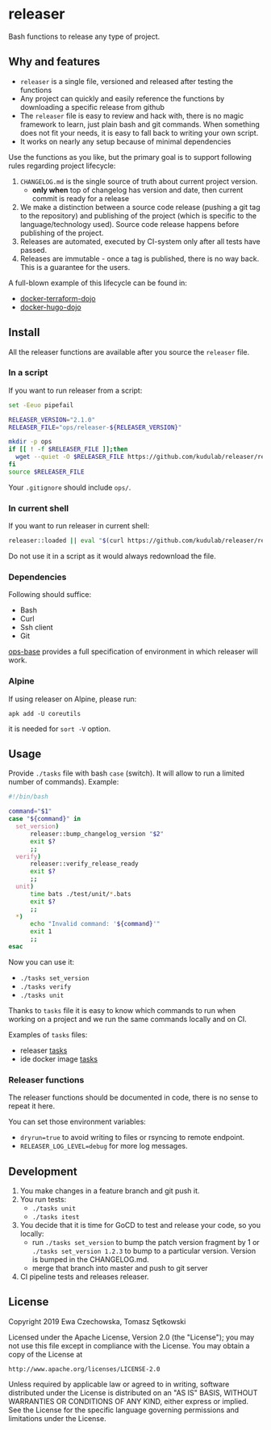 # releaser

Bash functions to release any type of project.

## Why and features

 * `releaser` is a single file, versioned and released after testing the functions
 * Any project can quickly and easily reference the functions by downloading a specific release from github
 * The `releaser` file is easy to review and hack with, there is no magic framework to learn, just plain bash and git commands. When something does not fit your needs, it is easy to fall back to writing your own script.
 * It works on nearly any setup because of minimal dependencies

Use the functions as you like, but the primary goal is to support following rules regarding project lifecycle:
1. `CHANGELOG.md` is the single source of truth about current project version.
    - **only when** top of changelog has version and date, then current commit is ready for a release
1. We make a distinction between a source code release (pushing a git tag to the repository) and publishing of the project (which is specific to the language/technology used). Source code release happens before publishing of the project.
1. Releases are automated, executed by CI-system only after all tests have passed.
1. Releases are immutable - once a tag is published, there is no way back. This is a guarantee for the users.

A full-blown example of this lifecycle can be found in:
 * [docker-terraform-dojo](https://github.com/kudulab/docker-terraform-dojo)
 * [docker-hugo-dojo](https://github.com/kudulab/docker-hugo-dojo)

## Install
All the releaser functions are available after you source the `releaser` file.

### In a script

If you want to run releaser from a script:
```bash
set -Eeuo pipefail

RELEASER_VERSION="2.1.0"
RELEASER_FILE="ops/releaser-${RELEASER_VERSION}"

mkdir -p ops
if [[ ! -f $RELEASER_FILE ]];then
  wget --quiet -O $RELEASER_FILE https://github.com/kudulab/releaser/releases/download/${RELEASER_VERSION}/releaser
fi
source $RELEASER_FILE
```

Your `.gitignore` should include `ops/`.

### In current shell
If you want to run releaser in current shell:
```bash
releaser::loaded || eval "$(curl https://github.com/kudulab/releaser/releases/download/${RELEASER_VERSION}/releaser)"
```
 Do not use it in a script as it would always redownload the file.

### Dependencies

Following should suffice:
* Bash
* Curl
* Ssh client
* Git

[ops-base](https://github.com/kudulab/ops-base) provides a full specification of environment in which releaser will work.

### Alpine
If using releaser on Alpine, please run:
```
apk add -U coreutils
```
it is needed for `sort -V` option.

## Usage
Provide `./tasks` file with bash `case` (switch). It will allow to run
 a limited number of commands). Example:

```bash
#!/bin/bash

command="$1"
case "${command}" in
  set_version)
      releaser::bump_changelog_version "$2"
      exit $?
      ;;
  verify)
      releaser::verify_release_ready
      exit $?
      ;;
  unit)
      time bats ./test/unit/*.bats
      exit $?
      ;;
  *)
      echo "Invalid command: '${command}'"
      exit 1
      ;;
esac
```

Now you can use it:
* `./tasks set_version`
* `./tasks verify`
* `./tasks unit`

Thanks to `tasks` file it is easy to know which commands to run when working on a project and we
run the same commands locally and on CI.

Examples of `tasks` files:
 * releaser [tasks](./tasks)
 * ide docker image [tasks](./test/integration/test-files/ide-docker-image/tasks)

### Releaser functions
The releaser functions should be documented in code, there is no sense to repeat it here.

You can set those environment variables:
  * `dryrun=true` to avoid writing to files or rsyncing to remote endpoint.
  * `RELEASER_LOG_LEVEL=debug` for more log messages.

## Development
1. You make changes in a feature branch and git push it.
1. You run tests:
    * `./tasks unit`
    * `./tasks itest`
1. You decide that it is time for GoCD to test and release your code, so you locally:
    * run `./tasks set_version` to bump the patch version fragment by 1 or
    `./tasks set_version 1.2.3` to bump to a particular version. Version is bumped in the CHANGELOG.md.
    * merge that branch into master and push to git server
1. CI pipeline tests and releases releaser.

## License

Copyright 2019 Ewa Czechowska, Tomasz Sętkowski

Licensed under the Apache License, Version 2.0 (the "License");
you may not use this file except in compliance with the License.
You may obtain a copy of the License at

    http://www.apache.org/licenses/LICENSE-2.0

Unless required by applicable law or agreed to in writing, software
distributed under the License is distributed on an "AS IS" BASIS,
WITHOUT WARRANTIES OR CONDITIONS OF ANY KIND, either express or implied.
See the License for the specific language governing permissions and
limitations under the License.
